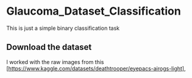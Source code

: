 # Glaucoma_Dataset_Classification 
This is just a simple binary classification task

## Download the dataset 
I worked with the raw images from this  [https://www.kaggle.com/datasets/deathtrooper/eyepacs-airogs-light], 




